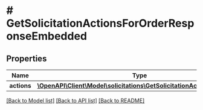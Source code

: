# # GetSolicitationActionsForOrderResponseEmbedded

## Properties

Name | Type | Description | Notes
------------ | ------------- | ------------- | -------------
**actions** | [**\OpenAPI\Client\Model\solicitations\GetSolicitationActionResponse[]**](GetSolicitationActionResponse.md) |  |

[[Back to Model list]](../../README.md#models) [[Back to API list]](../../README.md#endpoints) [[Back to README]](../../README.md)
